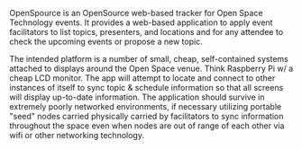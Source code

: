 OpenSpource is an OpenSource web-based tracker for Open Space Technology events.  It provides a web-based application to apply event facilitators to list topics, presenters, and locations and for any attendee to check the upcoming events or propose a new topic.

The intended platform is a number of small, cheap, self-contained systems attached to displays around the Open Space venue.  Think Raspberry Pi w/ a cheap LCD monitor.  The app will attempt to locate and connect to other instances of itself to sync topic & schedule information so that all screens will display up-to-date information.  The application should survive in extremely poorly networked environments, if necessary utilizing portable "seed" nodes carried physically carried by facilitators to sync information throughout the space even when nodes are out of range of each other via wifi or other networking technology.
